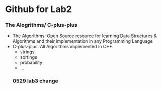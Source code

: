 # Github for Lab2
### The Alogrithms/ C-plus-plus
* The Algorithms: Open Source resource for learning Data Structures & Algorithms and their implementation in any Programming Language
* C-plus-plus: All Algorithms implemented in C++
  * strings
  * sortings
  * probability
  * ...
  ### 0529 lab3 change
  


